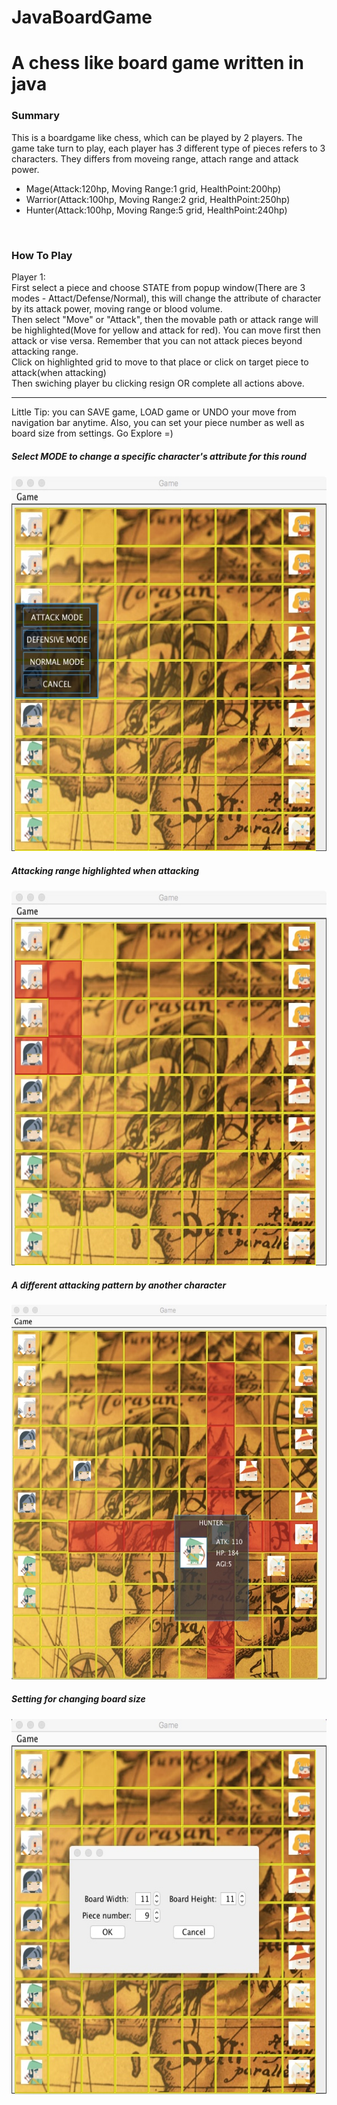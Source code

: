 # JavaBoardGame
<h1>A chess like board game written in java</h1>
  <h3>Summary</h3>
This is a boardgame like chess, which can be played by 2 players. The game take turn to play, each player has <em>3</em> different type of pieces refers to 3 characters. They differs from moveing range, attach range and attack power.
  <br>
<ul>
  <li>Mage(Attack:120hp, Moving Range:1 grid, HealthPoint:200hp)</li>
  <li>Warrior(Attack:100hp, Moving Range:2 grid, HealthPoint:250hp)</li>
  <li>Hunter(Attack:100hp, Moving Range:5 grid, HealthPoint:240hp)</li>
</ul>
  <br>
<h3>How To Play</h3>
Player 1:
  <br>
First select a piece and choose STATE from popup window(There are 3 modes - Attact/Defense/Normal), this will change the attribute of character by its attack power, moving range or blood volume.
  <br>
Then select "Move" or "Attack", then the movable path or attack range will be highlighted(Move for yellow and attack for red). You can move first then attack or vise versa. Remember that you can not attack pieces beyond attacking range.
  <br>
Click on highlighted grid to move to that place or click on target piece to attack(when attacking)
  <br>
Then swiching player bu clicking resign OR complete all actions above.
<hr>
Little Tip: you can SAVE game, LOAD game or UNDO your move from navigation bar anytime. Also, you can set your piece number as well as board size from settings. Go Explore =)

<h5>Select MODE to change a specific character's attribute for this round</h5>
<img height="600px" src="https://github.com/rmit-s3471293-Zhongyang-Wang/JavaBoardGame/blob/master/screenshot/p1.jpeg"/>
<h5>Attacking range highlighted when attacking</h5>
<img height="600px" src="https://github.com/rmit-s3471293-Zhongyang-Wang/JavaBoardGame/blob/master/screenshot/p2.jpeg"/>
<h5>A different attacking pattern by another character</h5>
<img height="600px" src="https://github.com/rmit-s3471293-Zhongyang-Wang/JavaBoardGame/blob/master/screenshot/p4.jpeg"/>
<h5>Setting for changing board size</h5>
<img height="600px" src="https://github.com/rmit-s3471293-Zhongyang-Wang/JavaBoardGame/blob/master/screenshot/p3.jpeg"/>
